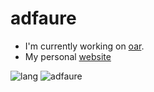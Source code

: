 # adfaure

- I'm currently working on [oar](https://github.com/oar-team/oar3).
- My personal [website](adfaure.github.io)

![lang](https://github-readme-stats.vercel.app/api/top-langs?username=adfaure&layout=compact&exclude_repo=qmk)
![adfaure](https://github-readme-stats.vercel.app/api?username=adfaure)
